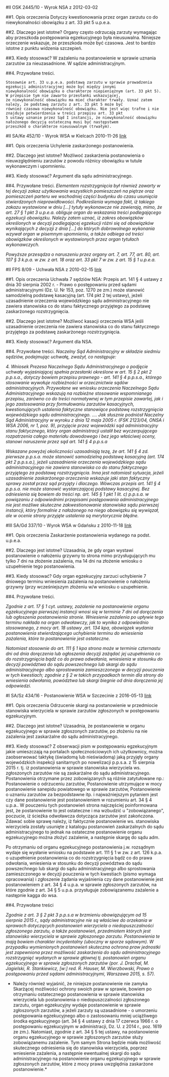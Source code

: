 #II OSK 2445/10 - Wyrok NSA z 2012-03-02

##1. Opis orzeczenia
Dotyczy kwestionowania przez organ zarzutu co do niewykonalności obowiązku z art. 33 pkt 5 u.p.e.a.

##2. Dlaczego jest istotne?
Organy często odrzucają zarzuty wymagając aby przeszkoda postępowania egzekucyjnego była nieusuwalna. Niniejsze orzeczenie wskazuje, że przeszkoda może być czasowa. Jest to bardzo istotne z punktu widzenia szczepień.

##3. Kiedy stosować?
W zażaleniu na postanowienie w sprawie uznania zarzutów za nieuzasadnione. W sądzie administracyjnym.

##4. Przywołane treści.
```
Stosownie art. 33 u.p.e.a. podstawą zarzutu w sprawie prowadzenia egzekucji administracyjnej może być między innymi
niewykonalność obowiązku o charakterze niepieniężnym (art. 33 pkt 5). W przepisie tym nie zawarto przesłanki wskazującej,
że niewykonalność obowiązku ma mieć charakter trwały. Uznać zatem należy, że podstawą zarzutu z art. 33 pkt 5 może być
również czasowa niewykonalność obowiązku. Nie jest więc trafne i nie znajduje potwierdzenia w treści przepisu art. 33 pkt
5 ustawy uznanie przez Sąd I instancji, że niewykonalność obowiązku nałożonego decyzją ostateczną musi być następstwem
przeszkód o charakterze nieusuwalnym (trwałym).
```

#II SA/Ke 452/10 - Wyrok WSA w Kielcach 2010-11-26
[link](http://orzeczenia.nsa.gov.pl/doc/3D38FD4F1B)

##1. Opis orzeczenia
Uchylenie zaskarżonego postanowienia.

##2. Dlaczego jest istotne?
Możliwoć zaskarżenia postanowienia o nieuwzględnieniu zarzutów z powodu różnicy obowiązku w tutule wykonawczym i upomnieniu.

##3. Kiedy stosować?
Argument dla sądu administracyjnego.

##4. Przywołane treści.
*Elementem rozstrzygnięcia był również zawarty w tej decyzji zakaz użytkowania wszystkich pomieszczeń na piętrze oraz pomieszczeń parteru we wschodniej części budynku do czasu usunięcia stwierdzonych nieprawidłowości. Podkreślenia wymaga fakt, iż takiego zakazu wystawione w dniu [...] tytuły wykonawcze nie zawierają, mimo, że art. 27 § 1 pkt 3 u.p.e.a. obliguje organ do wskazania treści podlegającego egzekucji obowiązku. Należy zatem uznać, iż zakres obowiązków określonych w decyzji podlegającej egzekucji różni się od obowiązków wynikających z decyzji z dnia [...] do których dobrowolnego wykonania wzywał organ w pisemnym upomnieniu, a także odbiega od treści obowiązków określonych w wystawionych przez organ tytułach wykonawczych.*

*Powyższe przesądza o naruszeniu przez organy art. 7, art. 77, art. 80, art. 107 § 3 k.p.a. w zw. z art. 18 oraz art. 33 pkt 7 w zw. z art. 15 § 1 u.p.e.a.*


#II FPS 8/09 - Uchwała NSA z 2010-02-15
[link](http://orzeczenia.nsa.gov.pl/doc/BBA28E1BF2)

##1. Opis orzeczenia
Uchwała  7 sędziów NSA: Przepis art. 141 § 4 ustawy z dnia 30 sierpnia 2002 r. - Prawo o postępowaniu przed sądami administracyjnymi (Dz. U. Nr 153, poz. 1270 ze zm.) może stanowić samodzielną podstawę kasacyjną (art. 174 pkt 2 tej ustawy), jeżeli uzasadnienie orzeczenia wojewódzkiego sądu administracyjnego nie zawiera stanowiska co do stanu faktycznego przyjętego za podstawę zaskarżonego rozstrzygnięcia.

##2. Dlaczego jest istotne?
Możliwoć kasacji orzeczenia WSA jeśli uzasadnienie orzeczenia nie zawiera stanowiska co do stanu faktycznego przyjętego za podstawę zaskarżonego rozstrzygnięcia.

##3. Kiedy stosować?
Argument dla NSA.

##4. Przywołane treści.
*Naczelny Sąd Administracyjny w składzie siedmiu sędziów, podejmując uchwałę, zważył, co następuje:*

*4. Wniosek Prezesa Naczelnego Sądu Administracyjnego o podjęcie uchwały wyjaśniającej spełnia przesłanki określone w art. 15 § 2 pkt 2 p.p.s.a., dotyczy bowiem przepisu prawnego - art. 141 § 4 p.p.s.a., którego stosowanie wywołuje rozbieżności w orzecznictwie sądów administracyjnych. Przywołane we wniosku orzeczenia Naczelnego Sądu Administracyjnego wskazują na rozbieżne stosowanie wspomnianego przepisu, zarówno co do treści normatywnej w tym przepisie zawartej, jak i jego zastosowania przy formułowaniu zarzutów kasacyjnych, kwestionujących ustalenia faktyczne stanowiące podstawę rozstrzygnięcia wojewódzkiego sądu administracyjnego.*
....
*Jak słusznie podniósł Naczelny Sąd Administracyjny w wyroku z dnia 12 maja 2005 r. (FSK 2123/04, ONSA i WSA 2006, nr 1, poz. 9), przyjęcie przez wojewódzki sąd administracyjny stanu faktycznego, który organ administracji ustalił bez wyczerpującego rozpatrzenia całego materiału dowodowego i bez jego właściwej oceny, stanowi naruszenie przez sąd art. 141 § 4 p.p.s.a*

*Wskazane powyżej okoliczności uzasadniają tezę, że art. 141 § 4 zd. pierwsze p.p.s.a. może stanowić samodzielną podstawę kasacyjną (art. 174 pkt 2 p.p.s.a.), jeżeli uzasadnienie orzeczenia wojewódzkiego sądu administracyjnego nie zawiera stanowiska co do stanu faktycznego przyjętego za podstawę rozstrzygnięcia. Inna jest natomiast sytuacja, jeżeli uzasadnienie zaskarżonego orzeczenia wskazuje jaki stan faktyczny sprawy został przez sąd przyjęty i dlaczego. Wówczas przepis art. 141 § 4 p.p.s.a. nie może stanowić wystarczającej podstawy kasacyjnej. Bez odniesienia się bowiem do treści np. art. 145 § 1 pkt 1 lit. c) p.p.s.a. w powiązaniu z odpowiednimi przepisami postępowania administracyjnego nie jest możliwe skuteczne zakwestionowanie stanowiska sądu pierwszej instancji, który formalnie z nałożonego na niego obowiązku się wywiązał, ale w ocenie strony przyjęte ustalenia są merytorycznie błędne.*

#III SA/Gd 337/10 - Wyrok WSA w Gdańsku z 2010-11-18
[link](http://orzeczenia.nsa.gov.pl/doc/A75655A90C)

##1. Opis orzeczenia
Zaskarżenie postanowienia wydanego na podst. u.p.e.a. 

##2. Dlaczego jest istotne?
Uzasadnia, że gdy organ wystawi postanowienie o nałożeniu grzywny to strona mimo przysługujących mu tylko 7 dni na złożenie zażalenia, ma 14 dni na złożenie wniosku o uzupełnienie tego postanowienia. 

##3. Kiedy stosować?
Gdy organ egzekucyjny zarzuci uchybienie 7 dniowego terminu wniesienia zażalenia na postanowienie o nałożeniu grzywny (przy wcześniejszym złożeniu w/w wniosku o uzupełnienie.

##4. Przywołane treści.

*Zgodnie z art. 17 § 1 cyt. ustawy, zażalenie na postanowienie organu egzekucyjnego pierwszej instancji wnosi się w terminie 7 dni od doręczenia lub ogłoszenia postanowienia stronie. Wniesienie zażalenia po upływie tego terminu nakłada na organ odwoławczy, jak to wynika z odpowiednio stosowanego, z mocy art. 18 ustawy ,art. 134 kpa, obowiązek wydania postanowienia stwierdzającego uchybienie terminu do wniesienia zażalenia, które to postanowienie jest ostateczne.*

*Natomiast stosownie do art. 111 § 1 kpa strona może w terminie czternastu dni od dnia doręczenia lub ogłoszenia decyzji zażądać jej uzupełnienia co do rozstrzygnięcia bądź co do prawa odwołania, wniesienia w stosunku do decyzji powództwa do sądu powszechnego lub skargi do sądu administracyjnego albo sprostowania zamieszczonego w decyzji pouczenia w tych kwestiach; zgodnie z § 2 w takich przypadkach termin dla strony do wniesienia odwołania, powództwa lub skargi biegnie od dnia doręczenia jej odpowiedzi.*

#I SA/Sz 434/16 - Postanowienie WSA w Szczecinie z 2016-05-13
[link](http://orzeczenia.nsa.gov.pl/doc/1481C81009)

##1. Opis orzeczenia
Odrzucenie skargi na postanowienie w przedmiocie stanowiska wierzyciela w sprawie zarzutów zgłoszonych w postępowaniu egzekucyjnym.

##2. Dlaczego jest istotne?
Uzasadnia, że postanowienie w organu egzekucyjnego w sprawie zgłoszonych zarzutów, po złożeniu na nie zażalenia jest zaskarżalne do sądu administracyjnego.

##3. Kiedy stosować?
Z obserwacji pism w postępowaniu egzekucyjnym jakie umieszczają na portalach społecznościowych ich użytkownicy, można zaobserwować taktykę (świadomą lub nieświadomą) jaką przyjęły organy wojewódzkich inspekcji sanitarnych po nowelizacji p.p.s.a. z 15 sierpnia 2015 r. tj. iż postanowienia w sprawie stanowiska wierzyciela ws. zgłoszonych zarzutów nie są zaskarżalne do sądu administracyjnego. Postanowienia otrzymane przez zobowiązanych są różnie zatytułowane np.: Postanowienie o odrzuceniu zarzutów, Postanowienie utrzymujące w mocy postanowienie sanepidu powiatowego w sprawie zarzutów, Postanowienie o uznaniu zarzutów za bezpodstawne itp. i najważniejszym pytaniem jest czy dane postanowienie jest postanowieniem w rozumieniu art. 34 § 4 u.p.a.. W pouczeniu tych postanowień strona najczęściej poinformowana jest, że postanowienie to jest ostateczne i ma wzbudzić u "zobowiązanego", poczucie, iż ścieżka odwoławcza dotycząca zarzutów jest zakończona. 
Zdawać sobie sprawę należy, iż faktycznie postanowienie ws. stanowiska wierzyciela zostały usunięte z katalogu postanowień zaskarżalnych do sądu administracyjnego to jednak na ostateczne postanowienie organu egzekucyjnego można złożyć zażalenie, a następnie skargę do sądu adm.

Po otrzymaniu od organu egzekucyjnego postanowienia j.w. rozsądnym wydaje się wysłanie wniosku na podstawie art. 111 § 1 w zw. z art. 126 k.p.a. o uzupełnienie postanowienia co do rozstrzygnięcia bądź co do prawa odwołania, wniesienia w stosunku do decyzji powództwa do sądu powszechnego lub skargi do sądu administracyjnego albo sprostowania zamieszczonego w decyzji pouczenia w tych kwestiach (pismo wymaga opracowania) i zgłoszenie żądania wyjaśnienia czy dane postanowienie jest postanowieniem z art. 34 § 4 u.p.a. w sprawie zgłoszonych zarzutów, na które zgodnie z art. 34 § 5 u.p.a. przysługuje zobowiązanemu zażalenie a następnie kagga do wsa.

##4. Przywołane treści

*Zgodnie z art. 3 § 2 pkt 3 p.p.s.a w brzmieniu obowiązującym od 15 sierpnia 2015 r., sądy administracyjne nie są właściwe do orzekania w sprawach dotyczących postanowień wierzyciela o niedopuszczalności zgłoszonego zarzutu, a także postanowień, przedmiotem których jest stanowisko wierzyciela w sprawie zgłoszonego zarzutu. Postanowienia te mają bowiem charakter incydentalny (uboczny w sporze sądowym). W przypadku wymienionych postanowień skuteczna ochrona praw jednostki jest zapewniona przez możliwość zaskarżenia do sądu administracyjnego rozstrzygnięć wydanych w sprawie głównej tj. postanowień organu egzekucyjnego w sprawie zgłoszonych zarzutów (por. J. Drachal, M. Jagielski, R. Stankiewicz, [w:] red. R. Hauser, M. Wierzbowski, Prawo o postępowaniu przed sądami administracyjnymi, Warszawa 2015, s. 57).*
* Należy również wyjaśnić, że niniejsze postanowienie nie zamyka Skarżącej możliwości ochrony swoich praw w sprawie, bowiem po otrzymaniu ostatecznego postanowienia w sprawie stanowiska wierzyciela lub postanowienia o niedopuszczalności zgłoszonego zarzutu, organ egzekucyjny wydaje postanowienie w sprawie zgłoszonych zarzutów, a jeżeli zarzuty są uzasadnione - o umorzeniu postępowania egzekucyjnego albo o zastosowaniu mniej uciążliwego środka egzekucyjnego (art. 34 § 4 ustawy z dnia 17 czerwca 1966 r. o postępowaniu egzekucyjnym w administracji, Dz. U. z 2014 r., poz. 1619 ze zm.). Natomiast, zgodnie z art. 34 § 5 tej ustawy, na postanowienie organu egzekucyjnego w sprawie zgłoszonych zarzutów służy zobowiązanemu zażalenie. Tym samym Strona będzie miała możliwość skutecznego odniesienia się do stanowiska wierzyciela, poprzez wniesienie zażalenia, a następnie ewentualnej skargi do sądu administracyjnego na postanowienie organu egzekucyjnego w sprawie zgłoszonych zarzutów, które z mocy prawa uwzględnia zaskarżone postanowienie.*

